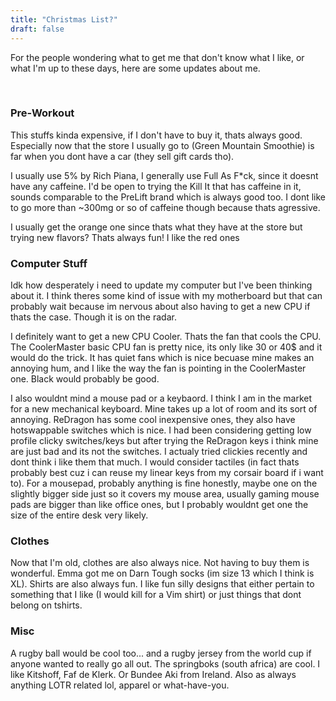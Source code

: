 ```yaml
---
title: "Christmas List?"
draft: false
---
```

For the people wondering what to get me that don't know what I like, or what I'm up to these days, here are some updates about me.

&nbsp;
### **Pre-Workout** 

This stuffs kinda expensive, if I don't have to buy it, thats always good. Especially now that the store I usually go to (Green Mountain Smoothie) is far when you dont have a car (they sell gift cards tho).
&nbsp;

I usually use 5% by Rich Piana, I generally use Full As F*ck, since it doesnt have any caffeine. 
I'd be open to trying the Kill It that has caffeine in it, sounds comparable to the PreLift brand which is always good too. I dont like to go more than ~300mg or so of caffeine though because thats agressive. 
&nbsp;

I usually get the orange one since thats what they have at the store but trying new flavors? Thats always fun! I like the red ones

### **Computer Stuff**

Idk how desperately i need to update my computer but I've been thinking about it. I think theres some kind of issue with my motherboard but that can probably wait because im nervous about also having to get a new CPU if thats the case. Though it is on the radar. 
&nbsp;

I definitely want to get a new CPU Cooler. Thats the fan that cools the CPU. The CoolerMaster basic CPU fan is pretty nice, its only like 30 or 40$ and it would do the trick. It has quiet fans which is nice becuase mine makes an annoying hum, and I like the way the fan is pointing in the CoolerMaster one. Black would probably be good.
&nbsp;

I also wouldnt mind a mouse pad or a keybaord. I think I am  in the market for a new mechanical keyboard. Mine takes up a lot of room and its sort of annoying. ReDragon has some cool inexpensive ones, they also have hotswappable switches which is nice. I had been considering getting low profile clicky switches/keys but after trying the ReDragon keys i think mine are just bad and its not the switches. I actualy tried clickies recently and dont think i like them that much. I would consider tactiles (in fact thats probably best cuz i can reuse my linear keys from my corsair board if i want to). For a mousepad, probably anything is fine honestly, maybe one on the slightly bigger side just so it covers my mouse area, usually gaming mouse pads are bigger than like office ones, but I probably wouldnt get one the size of the entire desk very likely.

### **Clothes**

Now that I'm old, clothes are also always nice. Not having to buy them is wonderful. Emma got me on Darn Tough socks (im size 13 which I think is XL). Shirts are also always fun. I like fun silly designs that either pertain to something that I like (I would kill for a Vim shirt) or just things that dont belong on tshirts.

### **Misc**

A rugby ball would be cool too... and a rugby jersey from the world cup if anyone wanted to really go all out. The springboks (south africa) are cool. I like Kitshoff, Faf de Klerk.
Or Bundee Aki from Ireland. 
Also as always anything LOTR related lol, apparel or what-have-you. 
